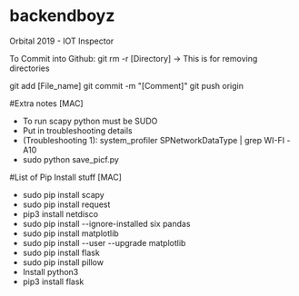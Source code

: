 # backendboyz
Orbital 2019 - IOT Inspector 

To Commit into Github:
git rm -r [Directory] -> This is for removing directories

git add [File_name]
git commit -m "[Comment]"
git push origin



#Extra notes [MAC]
- To run scapy python must be SUDO  
- Put in troubleshooting details
- (Troubleshooting 1): system_profiler SPNetworkDataType | grep WI-FI -A10
- sudo python save_picf.py

#List of Pip Install stuff [MAC]
- sudo pip install scapy
- sudo pip install request
- pip3 install netdisco
- sudo pip install --ignore-installed six pandas
- sudo pip install matplotlib
- sudo pip install --user --upgrade matplotlib 
- sudo pip install flask
- sudo pip install pillow
- Install python3 
- pip3 install flask

